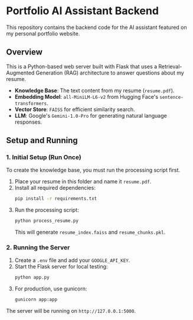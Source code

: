 # Portfolio AI Assistant Backend

This repository contains the backend code for the AI assistant featured on my personal portfolio website.

## Overview

This is a Python-based web server built with Flask that uses a Retrieval-Augmented Generation (RAG) architecture to answer questions about my resume.

-   **Knowledge Base**: The text content from my resume (`resume.pdf`).
-   **Embedding Model**: `all-MiniLM-L6-v2` from Hugging Face's `sentence-transformers`.
-   **Vector Store**: `FAISS` for efficient similarity search.
-   **LLM**: Google's `Gemini-1.0-Pro` for generating natural language responses.

## Setup and Running

### 1. Initial Setup (Run Once)

To create the knowledge base, you must run the processing script first.

1.  Place your resume in this folder and name it `resume.pdf`.
2.  Install all required dependencies:
    ```bash
    pip install -r requirements.txt
    ```
3.  Run the processing script:
    ```bash
    python process_resume.py
    ```
    This will generate `resume_index.faiss` and `resume_chunks.pkl`.

### 2. Running the Server

1.  Create a `.env` file and add your `GOOGLE_API_KEY`.
2.  Start the Flask server for local testing:
    ```bash
    python app.py
    ```
3.  For production, use gunicorn:
    ```bash
    gunicorn app:app
    ```
The server will be running on `http://127.0.0.1:5000`.